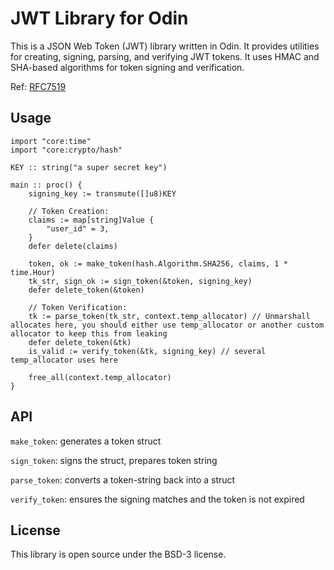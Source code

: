 # JWT Library for Odin

This is a JSON Web Token (JWT) library written in Odin. It provides utilities for creating, signing, parsing, and verifying JWT tokens. It uses HMAC and SHA-based algorithms for token signing and verification.

Ref: [RFC7519](https://datatracker.ietf.org/doc/html/rfc7519)

## Usage

```odin
import "core:time"
import "core:crypto/hash"

KEY :: string("a super secret key")

main :: proc() {
	signing_key := transmute([]u8)KEY

	// Token Creation:
	claims := map[string]Value {
		"user_id" = 3,
	}
	defer delete(claims)

	token, ok := make_token(hash.Algorithm.SHA256, claims, 1 * time.Hour)
	tk_str, sign_ok := sign_token(&token, signing_key)
	defer delete_token(&token)

	// Token Verification:
	tk := parse_token(tk_str, context.temp_allocator) // Unmarshall allocates here, you should either use temp_allocator or another custom allocator to keep this from leaking
	defer delete_token(&tk)
	is_valid := verify_token(&tk, signing_key) // several temp_allocator uses here

	free_all(context.temp_allocator)
}
```

## API

`make_token`: generates a token struct

`sign_token`: signs the struct, prepares token string

`parse_token`: converts a token-string back into a struct

`verify_token`: ensures the signing matches and the token is not expired

## License
This library is open source under the BSD-3 license.
